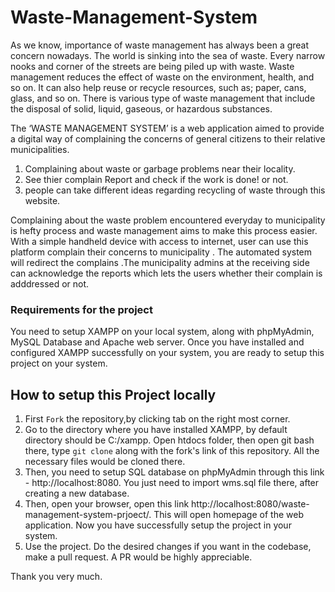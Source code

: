 # Waste-Management-System

As we know, importance of waste management has always been a great concern nowadays. The world is sinking into the sea of waste. Every narrow nooks and corner of the streets are being piled up with waste. Waste management reduces the effect of waste on the environment, health, and so on. It can also help reuse or recycle resources, such as; paper, cans, glass, and so on. There is various type of waste management that include the disposal of solid, liquid, gaseous, or hazardous substances. 



The ‘WASTE MANAGEMENT SYSTEM’ is a web application aimed to provide a digital way of complaining the concerns of general citizens to their relative municipalities.
1. Complaining about waste or garbage problems near their locality.
2. See thier complain Report and check if the work is done! or not.
3. people can take different ideas regarding recycling of waste through this website.

Complaining about the waste problem encountered everyday to municipality is hefty process and waste management aims to make this process easier. With a simple handheld device with access to internet, user can use this platform complain their concerns to municipality . The automated system will redirect the complains .The municipality admins at the receiving side can acknowledge the reports which lets the users whether their complain is adddressed or not.

### Requirements for the project

You need to setup XAMPP on your local system, along with phpMyAdmin, MySQL Database and Apache web server. Once you have installed and configured XAMPP successfully on your system, you are ready to setup this project on your system. 

## How to setup this Project locally

1. First `Fork` the repository,by clicking tab on the right most corner.
2. Go to the directory where you have installed XAMPP, by default directory should be C:/xampp. Open htdocs folder, then open git bash there, type `git clone` along with the fork's link of this repository. All the necessary files would be cloned there.
3. Then, you need to setup SQL database on phpMyAdmin through this link -  http://localhost:8080. You just need to import wms.sql file there, after creating a new database.
4. Then, open your browser, open this link http://localhost:8080/waste-management-system-prjoect/. This will open homepage of the web application. Now you have successfully setup the project in your system.
5. Use the project. Do the desired changes if you want in the codebase, make a pull request. A PR would be highly appreciable. 

Thank you very much.
